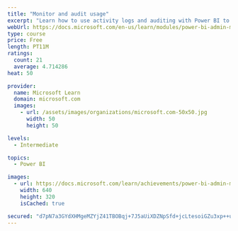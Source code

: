 ```yaml
---
title: "Monitor and audit usage"
excerpt: "Learn how to use activity logs and auditing with Power BI to monitor and inspect user activity in a Power BI environment."
webUrl: https://docs.microsoft.com/en-us/learn/modules/power-bi-admin-monitor/
type: course
price: Free
length: PT11M
ratings:
  count: 21
  average: 4.714286
heat: 50

provider:
  name: Microsoft Learn
  domain: microsoft.com
  images:
    - url: /assets/images/organizations/microsoft.com-50x50.jpg
      width: 50
      height: 50

levels:
  - Intermediate

topics:
  - Power BI

images:
  - url: https://docs.microsoft.com/learn/achievements/power-bi-admin-monitor-social.png
    width: 640
    height: 320
    isCached: true

secured: "d7pN7a3GYdXHMgeMZYjZ41TBOBqj+7J5aUiXDZNpSfd+jcLtesoiGZu3xp++uBntBsbhjWo2nFWEvcamiFbUuFg11ZL16D2BM+p1EO7kvZJKJy3zs9Bfctbfs6bRpm1R0cSLLKroe6n9aikjlx0PHreQ9VIAQNF4F1ZI5MHG+kZhHRCWc8jTmWIla57rxHxrNSmZ9o1PFYqME+YSbii0yjsSyen/aJaM8yf6FnynPoGMD2O/aDGGZ0nzeuoLxRVCAl0Vtggtlimd1e85ZadLRJtkYDZK9qCkBJezyCG99lqZNoIoGOF/JrqWvUVjEeYZ2NU/+038zAkEiJ10SG8PIpFcprFiHYtoRpZJ4hhsRpJif/GcJDrYeO5pEWQePe30KQjRGy83dZiLXWh6+/vtAeUiZIhwk72ciMmDaIUIhqQ=;XOe7X5mP7hdcugRQbCAY0A=="
---
```


